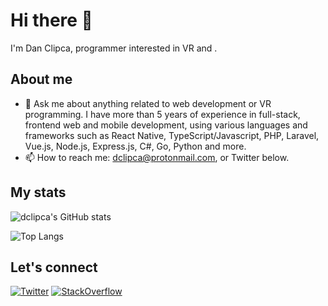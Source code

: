 # Hi there 👋

I'm Dan Clipca, programmer interested in VR and .

## About me

- 💬 Ask me about anything related to web development or VR programming. I have more than 5 years of experience in full-stack, frontend web and mobile development, using various languages and frameworks such as React Native, TypeScript/Javascript, PHP, Laravel, Vue.js, Node.js, Express.js, C#, Go, Python and more.
- 📫 How to reach me: dclipca@protonmail.com, or Twitter below.

## My stats

![dclipca's GitHub stats](https://github-readme-stats.vercel.app/api?username=dclipca&show_icons=true&theme=dark)

![Top Langs](https://github-readme-stats.vercel.app/api/top-langs/?username=dclipca&layout=compact&theme=dark)

## Let's connect

[![Twitter](https://img.shields.io/twitter/follow/dclipca?style=social)](https://twitter.com/dclipca)
[![StackOverflow](https://img.shields.io/badge/StackOverflow-Dan%20Clipca-orange?style=flat-square&logo=stackoverflow)](https://stackoverflow.com/users/1234567/dan-clipca)
